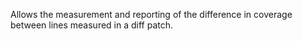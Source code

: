 Allows the measurement and reporting of the difference in coverage between lines measured in a diff patch.
